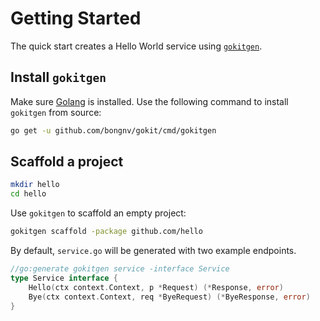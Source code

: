 # Getting Started

The quick start creates a Hello World service using [`gokitgen`](https://github.com/bongnv/gokit).

## Install `gokitgen`

Make sure [Golang](https://golang.org/doc/install) is installed. Use the following command to install `gokitgen` from source:

```bash
go get -u github.com/bongnv/gokit/cmd/gokitgen
```

## Scaffold a project

```bash
mkdir hello
cd hello
```

Use `gokitgen` to scaffold an empty project:
```bash
gokitgen scaffold -package github.com/hello
```

By default, `service.go` will be generated with two example endpoints.

```go
//go:generate gokitgen service -interface Service
type Service interface {
	Hello(ctx context.Context, p *Request) (*Response, error)
	Bye(ctx context.Context, req *ByeRequest) (*ByeResponse, error)
}
```
